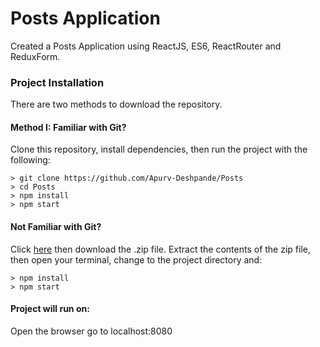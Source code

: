# Posts Application
Created a Posts Application using ReactJS, ES6, ReactRouter and ReduxForm.

### Project Installation

There are two methods to download the repository.

#### Method I: Familiar with Git?
Clone this repository, install dependencies, then run the project with the following:

```
> git clone https://github.com/Apurv-Deshpande/Posts
> cd Posts
> npm install
> npm start
```

#### Not Familiar with Git?
Click [here](https://github.com/Apurv-Deshpande/Posts) then download the .zip file. Extract the contents of the zip file, then open your terminal, change to the project directory and:

```
> npm install
> npm start
```
#### Project will run on:
Open the browser go to localhost:8080
